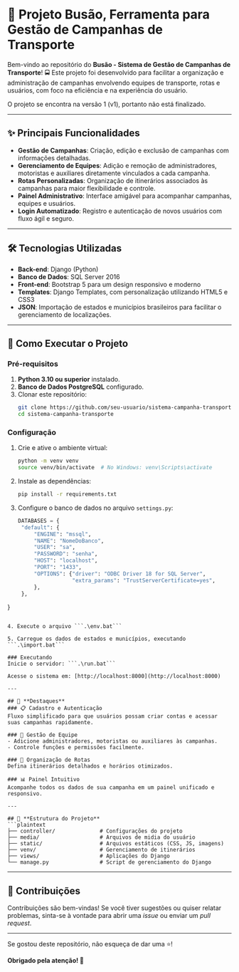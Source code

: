 # 🚌 Projeto Busão, Ferramenta para Gestão de Campanhas de Transporte

Bem-vindo ao repositório do **Busão - Sistema de Gestão de Campanhas de Transporte**! 🚍 Este projeto foi desenvolvido para facilitar a organização e administração de campanhas envolvendo equipes de transporte, rotas e usuários, com foco na eficiência e na experiência do usuário.

O projeto se encontra na versão 1 (v1), portanto não está finalizado.

---

## ✨ **Principais Funcionalidades**
- **Gestão de Campanhas**: Criação, edição e exclusão de campanhas com informações detalhadas.
- **Gerenciamento de Equipes**: Adição e remoção de administradores, motoristas e auxiliares diretamente vinculados a cada campanha.
- **Rotas Personalizadas**: Organização de itinerários associados às campanhas para maior flexibilidade e controle.
- **Painel Administrativo**: Interface amigável para acompanhar campanhas, equipes e usuários.
- **Login Automatizado**: Registro e autenticação de novos usuários com fluxo ágil e seguro.

---

## 🛠️ **Tecnologias Utilizadas**
- **Back-end**: Django (Python)
- **Banco de Dados**: SQL Server 2016
- **Front-end**: Bootstrap 5 para um design responsivo e moderno
- **Templates**: Django Templates, com personalização utilizando HTML5 e CSS3
- **JSON**: Importação de estados e municípios brasileiros para facilitar o gerenciamento de localizações.

---

## 🚀 **Como Executar o Projeto**
### Pré-requisitos
1. **Python 3.10 ou superior** instalado.
2. **Banco de Dados PostgreSQL** configurado.
3. Clonar este repositório:
   ```bash
   git clone https://github.com/seu-usuario/sistema-campanha-transporte.git
   cd sistema-campanha-transporte
   ```

### Configuração
1. Crie e ative o ambiente virtual:
   ```bash
   python -m venv venv
   source venv/bin/activate  # No Windows: venv\Scripts\activate
   ```

2. Instale as dependências:
   ```bash
   pip install -r requirements.txt
   ```

3. Configure o banco de dados no arquivo ```settings.py```:
   ```python
   DATABASES = {
    "default": {
        "ENGINE": "mssql",
        "NAME": "NomeDoBanco",
        "USER": "sa",
        "PASSWORD": "senha",
        "HOST": "localhost",
        "PORT": "1433",
        "OPTIONS": {"driver": "ODBC Driver 18 for SQL Server",
                    "extra_params": "TrustServerCertificate=yes",
        },
    },
}
   ```

4. Execute o arquivo ```.\env.bat```

5. Carregue os dados de estados e municípios, executando ```.\import.bat```

### Executando
Inicie o servidor: ```.\run.bat```

Acesse o sistema em: [http://localhost:8000](http://localhost:8000)

---

## 🌟 **Destaques**
### 📋 Cadastro e Autenticação
Fluxo simplificado para que usuários possam criar contas e acessar suas campanhas rapidamente.

### 👥 Gestão de Equipe
- Adicione administradores, motoristas ou auxiliares às campanhas.
- Controle funções e permissões facilmente.

### 📍 Organização de Rotas
Defina itinerários detalhados e horários otimizados.

### 📊 Painel Intuitivo
Acompanhe todos os dados de sua campanha em um painel unificado e responsivo.

---

## 📂 **Estrutura do Projeto**
```plaintext
├── controller/              # Configurações do projeto
├── media/                   # Arquivos de midia do usuário
├── static/                  # Arquivos estáticos (CSS, JS, imagens)
├── venv/                    # Gerenciamento de itinerários
├── views/                   # Aplicações do Django
└── manage.py                # Script de gerenciamento do Django
```

---

## 🤝 **Contribuições**
Contribuições são bem-vindas! Se você tiver sugestões ou quiser relatar problemas, sinta-se à vontade para abrir uma _issue_ ou enviar um _pull request_.

---

Se gostou deste repositório, não esqueça de dar uma ⭐️! 

**Obrigado pela atenção! 🚀**
